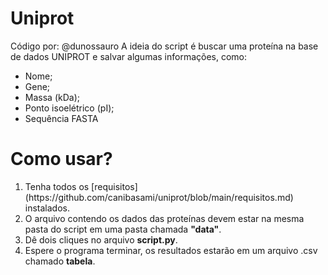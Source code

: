 # Uniprot
Código por: @dunossauro
A ideia do script é buscar uma proteína na base de dados UNIPROT e salvar algumas informações, como:

- Nome;
- Gene;
- Massa (kDa);
- Ponto isoelétrico (pI);
- Sequência FASTA

# Como usar?
<ol>
  <li>Tenha todos os [requisitos](https://github.com/canibasami/uniprot/blob/main/requisitos.md) instalados.</li>
  <li>O arquivo contendo os dados das proteínas devem estar na mesma pasta do script em uma pasta chamada <b>"data"</b>.</li>
  <li>Dê dois cliques no arquivo <b>script.py</b>.</li>
  <li>Espere o programa terminar, os resultados estarão em um arquivo .csv chamado <b>tabela</b>.</li>
</ol>
  
